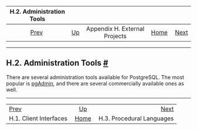 

|                  H.2. Administration Tools                 |                                                              |                               |                                                       |                                                       |
| :--------------------------------------------------------: | :----------------------------------------------------------- | :---------------------------: | ----------------------------------------------------: | ----------------------------------------------------: |
| [Prev](external-interfaces.html "H.1. Client Interfaces")  | [Up](external-projects.html "Appendix H. External Projects") | Appendix H. External Projects | [Home](index.html "PostgreSQL 17devel Documentation") |  [Next](external-pl.html "H.3. Procedural Languages") |

***

## H.2. Administration Tools [#](#EXTERNAL-ADMIN-TOOLS)

There are several administration tools available for PostgreSQL. The most popular is [pgAdmin](https://www.pgadmin.org/), and there are several commercially available ones as well.

***

|                                                            |                                                              |                                                       |
| :--------------------------------------------------------- | :----------------------------------------------------------: | ----------------------------------------------------: |
| [Prev](external-interfaces.html "H.1. Client Interfaces")  | [Up](external-projects.html "Appendix H. External Projects") |  [Next](external-pl.html "H.3. Procedural Languages") |
| H.1. Client Interfaces                                     |     [Home](index.html "PostgreSQL 17devel Documentation")    |                             H.3. Procedural Languages |
